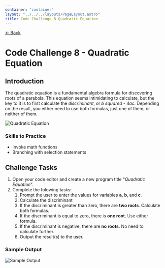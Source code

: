 ```yaml
---
container: "container"
layout: "../../../layouts/PageLayout.astro"
title: Code Challenge 8 Quadratic Equation
---
```


[← Back](./)

# Code Challenge 8 - Quadratic Equation

## Introduction

The quadratic equation is a fundamental algebra formula for discovering roots of a parabola. This equation seems intimidating to calculate, but the key to it is to first calculate the _discriminant_, or _b squared - 4ac_. Depending on the result, you either need to use both formulas, just one of them, or neither of them.

![Quadratic Equation](/assets/img/code-challenges/challenge-8-quadratic-equation.png)

### Skills to Practice

- Invoke math functions
- Branching with selection statements

## Challenge Tasks

1. Open your code editor and create a new program title "_Quadratic Equation_".
2. Complete the folowing tasks:
   1. Prompt the user to enter the values for variables **a**, **b**, and **c**.
   2. Calculate the discriminant
   3. If the discriminant is greater than zero, there are **two roots**. Calculate both formulas.
   4. If the discriminant is equal to zero, there is **one root**. Use either formula.
   5. If the discriminant is negative, there are **no roots**. No need to calculate further.
   6. Output the result(s) to the user.

### Sample Output

![Sample Output](/assets/img/code-challenges/challenge-8-quadratic-equation-sample.gif)
